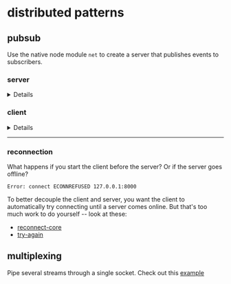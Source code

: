 # distributed patterns

## pubsub

Use the native node module `net` to create a server that publishes events to subscribers. 

### server

<details>

```js
var net = require('net')

if (require.main === module) {
    start()
}

function start () {
    var connections = []

    var server = net.createServer(function onConnection (conn) {
        var i = connections.length
        connections.push(conn)
        conn.on('close', () => connections.splice(i, 1))
    })
    server.listen(8000, () => console.log('listening on 8000'))

    setInterval(function () {
        connections.forEach(c => c.write(JSON.stringify({
            pid: process.pid,
            time: Date.now()
        })))
    }, 1000)
}

module.exports = start
```

</details>

### client

<details>

```js
var net = require('net')

if (require.main === module) {
    start()
}

function start () {
    var client = net.connect(8000)
    client.on('data', function (data) {
        console.log(JSON.parse(data))
    })
}

module.exports = start
```

</details>

-------------------------------

### reconnection

What happens if you start the client before the server? Or if the server goes offline?
```
Error: connect ECONNREFUSED 127.0.0.1:8000
```

To better decouple the client and server, you want the client to automatically try connecting until a server comes online. But that's too much work to do yourself -- look at these:

* [reconnect-core](https://www.npmjs.com/package/reconnect-core)
* [try-again](https://github.com/matthewmueller/try-again)


## multiplexing

Pipe several streams through a single socket. Check out this [example](https://github.com/hugozap/shoe-reconnect-muxdemux-example)

